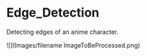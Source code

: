 # Edge_Detection
Detecting edges of an anime character.

![](Images/filename ImageToBeProcessed.png)

